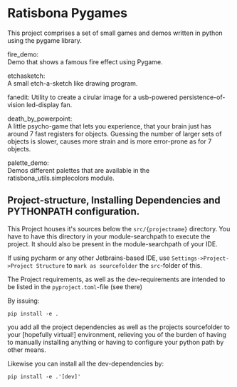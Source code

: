 # Ratisbona Pygames

This project comprises a set of small games and demos written in python using the pygame library.

fire_demo:   
  Demo that shows a famous fire effect using Pygame.

etchasketch:   
  A small etch-a-sketch like drawing program.

fanedit:
  Utility to create a cirular image for a usb-powered persistence-of-vision led-display fan.

death_by_powerpoint:   
  A little psycho-game that lets you experience, that your brain just has around 7 fast registers for objects.
  Guessing the number of larger sets of objects is slower, causes more strain and is more error-prone as for 7 objects.
  
palette_demo:   
  Demos different palettes that are available in the ratisbona_utils.simplecolors module.

## Project-structure, Installing Dependencies and PYTHONPATH configuration.

This Project houses it's sources below the `src/{projectname}` directory. You have
to have this directory in your module-searchpath to execute the project. It should also
be present in the module-searchpath of your IDE.

If using pycharm or any other Jetbrains-based IDE, use 
`Settings->Project->Project Structure`
to `mark as sourcefolder` the `src`-folder of this.

The Project requirements, as well as the dev-requirements are intended to be listed in the 
`pyproject.toml`-file (see there)

By issuing:

```shell
pip install -e .
```

you add all the project dependencies as well as the projects sourcefolder to your 
[hopefully virtual!] environment, relieving you of the burden of having to manually 
installing anything or having to configure your python path by other means.

Likewise you can install all the dev-dependencies by:

```shell
pip install -e .'[dev]'
```

